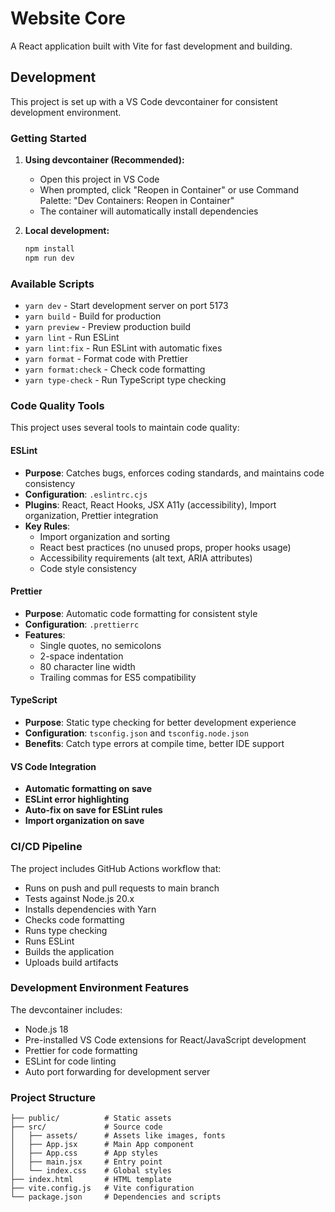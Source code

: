 # Website Core

A React application built with Vite for fast development and building.

## Development

This project is set up with a VS Code devcontainer for consistent development environment.

### Getting Started

1. **Using devcontainer (Recommended):**
   - Open this project in VS Code
   - When prompted, click "Reopen in Container" or use Command Palette: "Dev Containers: Reopen in Container"
   - The container will automatically install dependencies

2. **Local development:**
   ```bash
   npm install
   npm run dev
   ```

### Available Scripts

- `yarn dev` - Start development server on port 5173
- `yarn build` - Build for production
- `yarn preview` - Preview production build
- `yarn lint` - Run ESLint
- `yarn lint:fix` - Run ESLint with automatic fixes
- `yarn format` - Format code with Prettier
- `yarn format:check` - Check code formatting
- `yarn type-check` - Run TypeScript type checking

### Code Quality Tools

This project uses several tools to maintain code quality:

#### ESLint

- **Purpose**: Catches bugs, enforces coding standards, and maintains code consistency
- **Configuration**: `.eslintrc.cjs`
- **Plugins**: React, React Hooks, JSX A11y (accessibility), Import organization, Prettier integration
- **Key Rules**:
  - Import organization and sorting
  - React best practices (no unused props, proper hooks usage)
  - Accessibility requirements (alt text, ARIA attributes)
  - Code style consistency

#### Prettier

- **Purpose**: Automatic code formatting for consistent style
- **Configuration**: `.prettierrc`
- **Features**:
  - Single quotes, no semicolons
  - 2-space indentation
  - 80 character line width
  - Trailing commas for ES5 compatibility

#### TypeScript

- **Purpose**: Static type checking for better development experience
- **Configuration**: `tsconfig.json` and `tsconfig.node.json`
- **Benefits**: Catch type errors at compile time, better IDE support

#### VS Code Integration

- **Automatic formatting on save**
- **ESLint error highlighting**
- **Auto-fix on save for ESLint rules**
- **Import organization on save**

### CI/CD Pipeline

The project includes GitHub Actions workflow that:

- Runs on push and pull requests to main branch
- Tests against Node.js 20.x
- Installs dependencies with Yarn
- Checks code formatting
- Runs type checking
- Runs ESLint
- Builds the application
- Uploads build artifacts

### Development Environment Features

The devcontainer includes:

- Node.js 18
- Pre-installed VS Code extensions for React/JavaScript development
- Prettier for code formatting
- ESLint for code linting
- Auto port forwarding for development server

### Project Structure

```
├── public/          # Static assets
├── src/             # Source code
│   ├── assets/      # Assets like images, fonts
│   ├── App.jsx      # Main App component
│   ├── App.css      # App styles
│   ├── main.jsx     # Entry point
│   └── index.css    # Global styles
├── index.html       # HTML template
├── vite.config.js   # Vite configuration
└── package.json     # Dependencies and scripts
```
